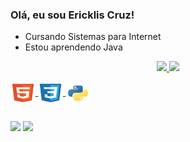 ### Olá, eu sou Ericklis Cruz!



- Cursando Sistemas para Internet
- Estou aprendendo Java
<div align="center">
  <a href="https://github.com/erickliscruz">
  <img height="180em" src="https://github-readme-stats.vercel.app/api?username=erickliscruz&show_icons=true&theme=dark&include_all_commits=true&count_private=true"/>
  <img height="180em" src="https://github-readme-stats.vercel.app/api/top-langs/?username=erickliscruz&layout=compact&langs_count=7&theme=dark"/>
</div>
<div style="display: inline_block"><br>
  <img align="center" alt="Ericklis-HTML" height="30" width="40" src="https://raw.githubusercontent.com/devicons/devicon/master/icons/html5/html5-original.svg">
  <img align="center" alt="Ericklis-CSS" height="30" width="40" src="https://raw.githubusercontent.com/devicons/devicon/master/icons/css3/css3-original.svg">
  <img align="center" alt="Ericklis-Python" height="30" width="40" src="https://raw.githubusercontent.com/devicons/devicon/master/icons/python/python-original.svg">
</div>
  
   ##
 
<div> 
  <a href="https://www.linkedin.com/in/ericklis-cruz-a56908206?lipi=urn%3Ali%3Apage%3Ad_flagship3_profile_view_base_contact_details%3BC%2BXwE3iQT96HUzQklhgMig%3D%3D" target="_blank"><img src="https://img.shields.io/badge/-LinkedIn-%230077B5?style=for-the-badge&logo=linkedin&logoColor=white" target="_blank"></a> 
  <a href="" target="_blank"><img src="https://img.shields.io/badge/Gmail-D14836?style=for-the-badge&logo=gmail&logoColor=white" target="_blank"></a> 
  
 </div>
